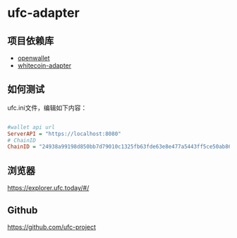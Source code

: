 # ufc-adapter

## 项目依赖库

- [openwallet](https://github.com/blocktree/openwallet)
- [whitecoin-adapter](https://github.com/blocktree/whitecoin-adapter)

## 如何测试

ufc.ini文件，编辑如下内容：

```ini

#wallet api url
ServerAPI = "https://localhost:8080"
# ChainID
ChainID = "24938a99198d850bb7d79010c1325fb63fde63e8e477a5443ff5ce50ab867055"

```

## 浏览器
https://explorer.ufc.today/#/

## Github
https://github.com/ufc-project
